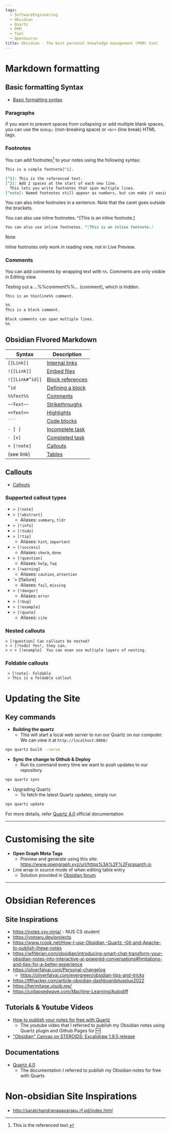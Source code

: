 ```yaml
---
tags:
  - SoftwareEngineering
  - Obsidian
  - Quartz
  - PKM
  - Tool
  - OpenSource
title: Obsidian - The best personal knowledge management (PKM) tool
---
```

# Markdown formatting
## Basic formatting Syntax
- [Basic formatting syntax](https://help.obsidian.md/Editing+and+formatting/Basic+formatting+syntax)
### Paragraphs
If you want to prevent spaces from collapsing or add multiple blank spaces, you can use the `&nbsp;` (non-breaking space) or `<br>` (line break) HTML tags.
### Footnotes
You can add footnotes[^1] to your notes using the following syntax:

[^1]: This is the referenced text.


```md
This is a simple footnote[^1].

[^1]: This is the referenced text.
[^2]: Add 2 spaces at the start of each new line.
  This lets you write footnotes that span multiple lines.
[^note]: Named footnotes still appear as numbers, but can make it easier to identify and link references.
```

You can also inline footnotes in a sentence. Note that the caret goes outside the brackets.

You can also use inline footnotes. ^[This is an inline footnote.]

```md
You can also use inline footnotes. ^[This is an inline footnote.]
```

Note

Inline footnotes only work in reading view, not in Live Preview.

### Comments
You can add comments by wrapping text with `%%`. Comments are only visible in Editing view.

Testing out a ...%%comment%%... (comment), which is hidden.

```md
This is an %%inline%% comment.

%%
This is a block comment.

Block comments can span multiple lines.
%%
```

## Obsidian Flvored Markdown

|Syntax|Description|
|---|---|
|`[[Link]]`|[Internal links](https://help.obsidian.md/Linking+notes+and+files/Internal+links)|
|`![[Link]]`|[Embed files](https://help.obsidian.md/Linking+notes+and+files/Embed+files)|
|`![[Link#^id]]`|[Block references](https://help.obsidian.md/Linking+notes+and+files/Internal+links#Link%20to%20a%20block%20in%20a%20note)|
|`^id`|[Defining a block](https://help.obsidian.md/Linking+notes+and+files/Internal+links#Link%20to%20a%20block%20in%20a%20note)|
|`%%Text%%`|[Comments](https://help.obsidian.md/Editing+and+formatting/Basic+formatting+syntax#Comments)|
|`~~Text~~`|[Strikethroughs](https://help.obsidian.md/Editing+and+formatting/Basic+formatting+syntax#Bold,%20italics,%20highlights)|
|`==Text==`|[Highlights](https://help.obsidian.md/Editing+and+formatting/Basic+formatting+syntax#Bold,%20italics,%20highlights)|
|` ``` `|[Code blocks](https://help.obsidian.md/Editing+and+formatting/Basic+formatting+syntax#Code%20blocks)|
|`- [ ]`|[Incomplete task](https://help.obsidian.md/Editing+and+formatting/Basic+formatting+syntax#Task%20lists)|
|`- [x]`|[Completed task](https://help.obsidian.md/Editing+and+formatting/Basic+formatting+syntax#Task%20lists)|
|`> [!note]`|[Callouts](https://help.obsidian.md/Editing+and+formatting/Callouts)|
|(see link)|[Tables](https://help.obsidian.md/Editing+and+formatting/Advanced+formatting+syntax#Tables)|
## Callouts
- [Callouts](https://help.obsidian.md/Editing+and+formatting/Callouts)
### Supported callout types
- `> [!note]`
- `> [!abstract]`
	- Aliases: `summary`, `tldr`
- `> [!info]`
- `> [!todo]`
- `> [!tip]`
	- Aliases: `hint`, `important`
- `> [!success]`
	- Aliases: `check`, `done`
- `> [!question]`
	- Aliases: `help`, `faq`
- `> [!warning]`
	- Aliases: `caution`, `attention`
- `> [!failure]
	- Aliases: `fail`, `missing`
- `> [!danger]`
	- Aliases: `error`
- `> [!bug]`
- `> [!example]`
- `> [!quote]`
	- Aliases: `cite`
### Nested callouts 
```
> [!question] Can callouts be nested?
> > [!todo] Yes!, they can.
> > > [!example]  You can even use multiple layers of nesting.
```
### Foldable callouts
```
 > [!note]- Foldable
 > This is a foldable callout
```

# Updating the Site
## Key commands
- **Building the quartz**
	- This will start a local web server to run our Quartz on our computer. We can view it at `http://localhost:8080/`
```bash
npx quartz build --serve
```
- **Sync the change to Github & Deploy**
	- Run tis command every time we want to push updates to our repository.
```bash
npx quartz sync
```
- Upgrading Quartz
	- To fetch the latest Quartz updates, simply run
```bash
npx quartz update
```

For more details, refer  [Quartz 4.0](https://quartz.jzhao.xyz/) official documentation

---
# Customising the site
- **Open Graph Meta Tags**
	- Preview and generate using this site: https://www.opengraph.xyz/url/https%3A%2F%2Fprasanth.io
- Line wrap in source mode of when editing table entry
	- Solution provided in [Obsidian forum](https://forum.obsidian.md/t/line-wrap-in-source-mode-or-when-editing-table-entry/60901)
---
# Obsidian References
## Site Inspirations
-  https://notes.yxy.ninja/ - NUS CS student 
- https://yomaru.dev/projects
- https://www.rcook.net/How-I-use-Obsidian,-Quartz,-Git-and-Apache-to-publish-these-notes
- https://wfhbrian.com/obsidian/introducing-smart-chat-transform-your-obsidian-notes-into-interactive-ai-powered-conversations#limitations-and-tips-for-a-better-experience 
- https://oliverfalvai.com/Personal-changelog
	- https://oliverfalvai.com/evergreen/obsidian-tips-and-tricks
-  https://tfthacker.com/article-obsidian-dashboardplusplus2022
- https://hermitage.utsob.me/
- https://collapsedwave.com/Machine-Learning/Autodiff
## Tutorials & Youtube Videos
- [How to publish your notes for free with Quartz](https://www.youtube.com/watch?v=6s6DT1yN4dw&t=227s)  
	- The youtube video that I referred to publish my Obsidian notes using Quartz plugin and Github Pages for 🆓
- ["Obsidian" Canvas on STEROIDS: Excalidraw 1.9.5 release](https://www.youtube.com/@VisualPKM)
## Documentations
- [Quartz 4.0](https://quartz.jzhao.xyz/) 
	- The documentation I referred to publish my Obsidian notes for free with Quarts

# Non-obsidian Site Inspirations
- http://saratchandranagavarapu.rf.gd/index.html
